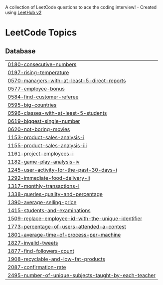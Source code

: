 A collection of LeetCode questions to ace the coding interview! - Created using [LeetHub v2](https://github.com/arunbhardwaj/LeetHub-2.0)
<!---LeetCode Topics Start-->
# LeetCode Topics
## Database
|  |
| ------- |
| [0180-consecutive-numbers](https://github.com/yash88990/Leetcode-top-50-SQL-problems/tree/master/0180-consecutive-numbers) |
| [0197-rising-temperature](https://github.com/yash88990/Leetcode-top-50-SQL-problems/tree/master/0197-rising-temperature) |
| [0570-managers-with-at-least-5-direct-reports](https://github.com/yash88990/Leetcode-top-50-SQL-problems/tree/master/0570-managers-with-at-least-5-direct-reports) |
| [0577-employee-bonus](https://github.com/yash88990/Leetcode-top-50-SQL-problems/tree/master/0577-employee-bonus) |
| [0584-find-customer-referee](https://github.com/yash88990/Leetcode-top-50-SQL-problems/tree/master/0584-find-customer-referee) |
| [0595-big-countries](https://github.com/yash88990/Leetcode-top-50-SQL-problems/tree/master/0595-big-countries) |
| [0596-classes-with-at-least-5-students](https://github.com/yash88990/Leetcode-top-50-SQL-problems/tree/master/0596-classes-with-at-least-5-students) |
| [0619-biggest-single-number](https://github.com/yash88990/Leetcode-top-50-SQL-problems/tree/master/0619-biggest-single-number) |
| [0620-not-boring-movies](https://github.com/yash88990/Leetcode-top-50-SQL-problems/tree/master/0620-not-boring-movies) |
| [1153-product-sales-analysis-i](https://github.com/yash88990/Leetcode-top-50-SQL-problems/tree/master/1153-product-sales-analysis-i) |
| [1155-product-sales-analysis-iii](https://github.com/yash88990/Leetcode-top-50-SQL-problems/tree/master/1155-product-sales-analysis-iii) |
| [1161-project-employees-i](https://github.com/yash88990/Leetcode-top-50-SQL-problems/tree/master/1161-project-employees-i) |
| [1182-game-play-analysis-iv](https://github.com/yash88990/Leetcode-top-50-SQL-problems/tree/master/1182-game-play-analysis-iv) |
| [1245-user-activity-for-the-past-30-days-i](https://github.com/yash88990/Leetcode-top-50-SQL-problems/tree/master/1245-user-activity-for-the-past-30-days-i) |
| [1292-immediate-food-delivery-ii](https://github.com/yash88990/Leetcode-top-50-SQL-problems/tree/master/1292-immediate-food-delivery-ii) |
| [1317-monthly-transactions-i](https://github.com/yash88990/Leetcode-top-50-SQL-problems/tree/master/1317-monthly-transactions-i) |
| [1338-queries-quality-and-percentage](https://github.com/yash88990/Leetcode-top-50-SQL-problems/tree/master/1338-queries-quality-and-percentage) |
| [1390-average-selling-price](https://github.com/yash88990/Leetcode-top-50-SQL-problems/tree/master/1390-average-selling-price) |
| [1415-students-and-examinations](https://github.com/yash88990/Leetcode-top-50-SQL-problems/tree/master/1415-students-and-examinations) |
| [1509-replace-employee-id-with-the-unique-identifier](https://github.com/yash88990/Leetcode-top-50-SQL-problems/tree/master/1509-replace-employee-id-with-the-unique-identifier) |
| [1773-percentage-of-users-attended-a-contest](https://github.com/yash88990/Leetcode-top-50-SQL-problems/tree/master/1773-percentage-of-users-attended-a-contest) |
| [1801-average-time-of-process-per-machine](https://github.com/yash88990/Leetcode-top-50-SQL-problems/tree/master/1801-average-time-of-process-per-machine) |
| [1827-invalid-tweets](https://github.com/yash88990/Leetcode-top-50-SQL-problems/tree/master/1827-invalid-tweets) |
| [1877-find-followers-count](https://github.com/yash88990/Leetcode-top-50-SQL-problems/tree/master/1877-find-followers-count) |
| [1908-recyclable-and-low-fat-products](https://github.com/yash88990/Leetcode-top-50-SQL-problems/tree/master/1908-recyclable-and-low-fat-products) |
| [2087-confirmation-rate](https://github.com/yash88990/Leetcode-top-50-SQL-problems/tree/master/2087-confirmation-rate) |
| [2495-number-of-unique-subjects-taught-by-each-teacher](https://github.com/yash88990/Leetcode-top-50-SQL-problems/tree/master/2495-number-of-unique-subjects-taught-by-each-teacher) |
<!---LeetCode Topics End-->